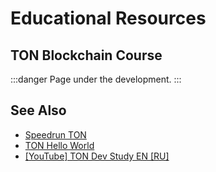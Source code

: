 # Educational Resources

## TON Blockchain Course

:::danger
Page under the development.
:::

## See Also

- [Speedrun TON](https://tonspeedrun.com/)
- [TON Hello World](https://tonhelloworld.com/01-wallet/)
- [[YouTube] TON Dev Study EN ](https://www.youtube.com/@TONDevStudy)[[RU]](https://www.youtube.com/results?search_query=tondevstudy)
